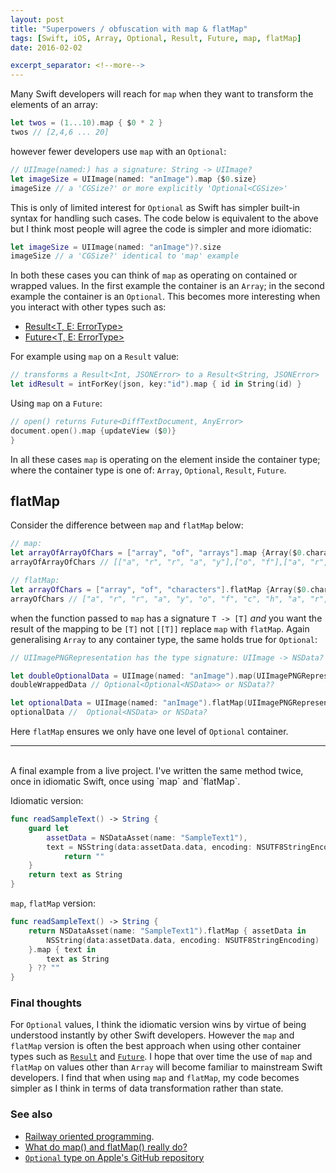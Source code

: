 ```yaml
---
layout: post
title: "Superpowers / obfuscation with map & flatMap"
tags: [Swift, iOS, Array, Optional, Result, Future, map, flatMap]
date: 2016-02-02

excerpt_separator: <!--more-->
---
```

Many Swift developers will reach for `map` when they want to transform the elements of an array:

```swift
let twos = (1...10).map { $0 * 2 }
twos // [2,4,6 ... 20]
```

however fewer developers use `map` with an `Optional`:

```swift
// UIImage(named:) has a signature: String -> UIImage?
let imageSize = UIImage(named: "anImage").map {$0.size}
imageSize // a 'CGSize?' or more explicitly 'Optional<CGSize>'
```

This is only of limited interest for `Optional` as Swift has simpler built-in syntax for handling such cases.<!--more--> The code below is equivalent to the above but I think most people will agree the code is simpler and more idiomatic:

```swift
let imageSize = UIImage(named: "anImage")?.size
imageSize // a 'CGSize?' identical to 'map' example
```

In both these cases you can think of `map` as operating on contained or wrapped values. In the first example the container is an `Array`; in the second example the container is an `Optional`. This becomes more interesting when you interact with other types such as:

* [Result<T, E: ErrorType>](https://github.com/antitypical/Result)
* [Future<T, E: ErrorType>](https://github.com/Thomvis/BrightFutures)

For example using `map` on a `Result` value:

```swift
// transforms a Result<Int, JSONError> to a Result<String, JSONError>
let idResult = intForKey(json, key:"id").map { id in String(id) }
```

Using `map` on a `Future`:

```swift
// open() returns Future<DiffTextDocument, AnyError>
document.open().map {updateView ($0)}
}
```

In all these cases `map` is operating on the element inside the container type; where the container type is one of: `Array`, `Optional`, `Result`, `Future`.

## flatMap

Consider the difference between `map` and `flatMap` below:

```swift
// map:
let arrayOfArrayOfChars = ["array", "of", "arrays"].map {Array($0.characters)}
arrayOfArrayOfChars // [["a", "r", "r", "a", "y"],["o", "f"],["a", "r", "r", "a", "y", "s"]]

// flatMap:
let arrayOfChars = ["array", "of", "characters"].flatMap {Array($0.characters)}
arrayOfChars // ["a", "r", "r", "a", "y", "o", "f", "c", "h", "a", "r", "a", "c", "t", "e", "r", "s"]
```

when the function passed to `map` has a signature `T -> [T]` *and* you want the result of the mapping to be `[T]` not `[[T]]` replace `map` with `flatMap`. Again generalising `Array` to any container type, the same holds true for `Optional`:

```swift
// UIImagePNGRepresentation has the type signature: UIImage -> NSData?

let doubleOptionalData = UIImage(named: "anImage").map(UIImagePNGRepresentation)
doubleWrappedData // Optional<Optional<NSData>> or NSData??

let optionalData = UIImage(named: "anImage").flatMap(UIImagePNGRepresentation)
optionalData //  Optional<NSData> or NSData?
```

Here `flatMap` ensures we only have one level of `Optional` container.

---
<br />
A final example from a live project. I've written the same method twice, once in idiomatic Swift, once using `map` and `flatMap`.

Idiomatic version:

```swift
func readSampleText() -> String {
    guard let
        assetData = NSDataAsset(name: "SampleText1"),
        text = NSString(data:assetData.data, encoding: NSUTF8StringEncoding) else {
            return ""
    }
    return text as String
}
```

`map`, `flatMap` version:

```swift
func readSampleText() -> String {
    return NSDataAsset(name: "SampleText1").flatMap { assetData in
        NSString(data:assetData.data, encoding: NSUTF8StringEncoding)
    }.map { text in
        text as String
    } ?? ""
}
```

### Final thoughts

For `Optional` values, I think the idiomatic version wins by virtue of being understood instantly by other Swift developers. However the `map` and `flatMap` version is often the best approach when using other container types such as [`Result`](https://github.com/antitypical/Result) and [`Future`](https://github.com/Thomvis/BrightFutures). I hope that over time the use of `map` and `flatMap` on values other than `Array` will become familiar to mainstream Swift developers. I find that when using `map` and `flatMap`, my code becomes simpler as I think in terms of data transformation rather than state.

### See also

* [Railway oriented programming](http://fsharpforfunandprofit.com/rop/).
* [What do map() and flatMap() really do?](http://sketchytech.blogspot.co.uk/2015/06/swift-what-do-map-and-flatmap-really-do.html)
* [`Optional` type on Apple's GitHub repository](https://github.com/apple/swift/blob/master/stdlib/public/core/Optional.swift)
